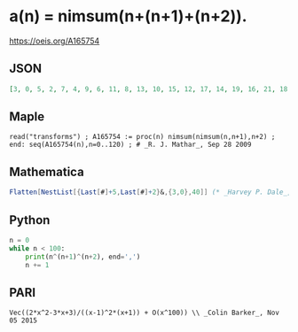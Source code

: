 # a\(n\) \= nimsum\(n\+\(n\+1\)\+\(n\+2\)\)\.
https://oeis.org/A165754
## JSON
```JSON
[3, 0, 5, 2, 7, 4, 9, 6, 11, 8, 13, 10, 15, 12, 17, 14, 19, 16, 21, 18, 23, 20, 25, 22, 27, 24, 29, 26, 31, 28, 33, 30, 35, 32, 37, 34, 39, 36, 41, 38, 43, 40, 45, 42, 47, 44, 49, 46, 51, 48, 53, 50, 55, 52, 57, 54, 59, 56, 61, 58, 63, 60, 65, 62, 67, 64, 69, 66, 71, 68, 73, 70]
```
## Maple
```Maple
read("transforms") ; A165754 := proc(n) nimsum(nimsum(n,n+1),n+2) ; end: seq(A165754(n),n=0..120) ; # _R. J. Mathar_, Sep 28 2009
```
## Mathematica
```Mathematica
Flatten[NestList[{Last[#]+5,Last[#]+2}&,{3,0},40]] (* _Harvey P. Dale_, Dec 04 2011 *)
```
## Python
```Python
n = 0
while n < 100:
    print(n^(n+1)^(n+2), end=',')
    n += 1
```
## PARI
```PARI
Vec((2*x^2-3*x+3)/((x-1)^2*(x+1)) + O(x^100)) \\ _Colin Barker_, Nov 05 2015
```
